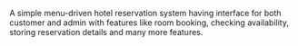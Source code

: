 A simple menu-driven hotel reservation system having interface for both customer and admin with features like  room booking, checking availability, storing reservation details and many more features.
